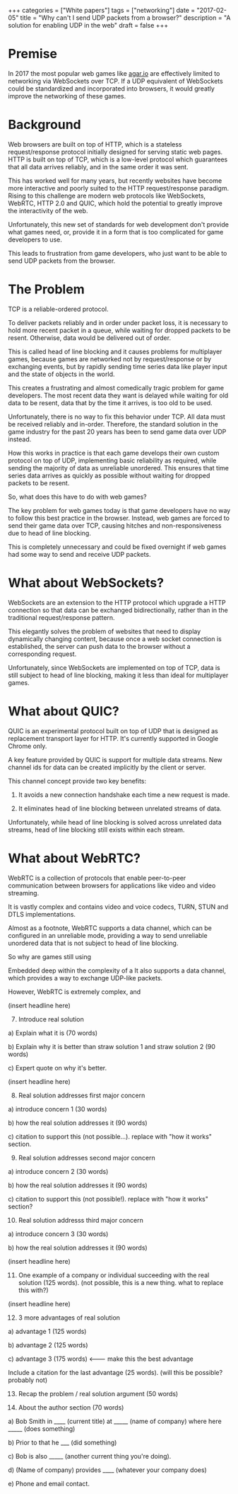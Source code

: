 +++
categories = ["White papers"]
tags = ["networking"]
date = "2017-02-05"
title = "Why can't I send UDP packets from a browser?"
description = "A solution for enabling UDP in the web"
draft = false
+++

# Premise

In 2017 the most popular web games like [agar.io](http://agar.io) are effectively limited to networking via WebSockets over TCP. If a UDP equivalent of WebSockets could be standardized and incorporated into browsers, it would greatly improve the networking of these games.

# Background

Web browsers are built on top of HTTP, which is a stateless request/response protocol initially designed for serving static web pages. HTTP is built on top of TCP, which is a low-level protocol which guarantees that all data arrives reliably, and in the same order it was sent. 

This has worked well for many years, but recently websites have become more interactive and poorly suited to the HTTP request/response paradigm. Rising to this challenge are modern web protocols like WebSockets, WebRTC, HTTP 2.0 and QUIC, which hold the potential to greatly improve the interactivity of the web. 

Unfortunately, this new set of standards for web development don't provide what games need, or, provide it in a form that is too complicated for game developers to use.

This leads to frustration from game developers, who just want to be able to send UDP packets from the browser.

# The Problem

TCP is a reliable-ordered protocol.

To deliver packets reliably and in order under packet loss, it is necessary to hold more recent packet in a queue, while waiting for dropped packets to be resent. Otherwise, data would be delivered out of order.

This is called head of line blocking and it causes problems for multiplayer games, because games are networked not by request/response or by exchanging events, but by rapidly sending time series data like player input and the state of objects in the world.

This creates a frustrating and almost comedically tragic problem for game developers. The most recent data they want is delayed while waiting for old data to be resent, data that by the time it arrives, is too old to be used.

Unfortunately, there is no way to fix this behavior under TCP. All data must be received reliably and in-order. Therefore, the standard solution in the game industry for the past 20 years has been to send game data over UDP instead. 

How this works in practice is that each game develops their own custom protocol on top of UDP, implementing basic reliability as required, while sending the majority of data as unreliable unordered. This ensures that time series data arrives as quickly as possible without waiting for dropped packets to be resent.

So, what does this have to do with web games?

The key problem for web games today is that game developers have no way to follow this best practice in the browser. Instead, web games are forced to send their game data over TCP, causing hitches and non-responsiveness due to head of line blocking.

This is completely unnecessary and could be fixed overnight if web games had some way to send and receive UDP packets.

# What about WebSockets?

WebSockets are an extension to the HTTP protocol which upgrade a HTTP connection so that data can be exchanged bidirectionally, rather than in the traditional request/response pattern.

This elegantly solves the problem of websites that need to display dynamically changing content, because once a web socket connection is established, the server can push data to the browser without a corresponding request.

Unfortunately, since WebSockets are implemented on top of TCP, data is still subject to head of line blocking, making it less than ideal for multiplayer games.

# What about QUIC?

QUIC is an experimental protocol built on top of UDP that is designed as replacement transport layer for HTTP. It's currently supported in Google Chrome only.

A key feature provided by QUIC is support for multiple data streams. New channel ids for data can be created implicitly by the client or server. 

This channel concept provide two key benefits: 

1) It avoids a new connection handshake each time a new request is made. 

2) It eliminates head of line blocking between unrelated streams of data.

Unfortunately, while head of line blocking is solved across unrelated data streams, head of line blocking still exists within each stream.

# What about WebRTC?

WebRTC is a collection of protocols that enable peer-to-peer communication between browsers for applications like video and video streaming. 

It is vastly complex and contains video and voice codecs, TURN, STUN and DTLS implementations.

Almost as a footnote, WebRTC supports a data channel, which can be configured in an unreliable mode, providing a way to send unreliable unordered data that is not subject to head of line blocking.

So why are games still using 

Embedded deep within the complexity of a It also supports a data channel, which provides a way to exchange UDP-like packets.

However, WebRTC is extremely complex, and 

(insert headline here)







7. Introduce real solution

a) Explain what it is (70 words)

b) Explain why it is better than straw solution 1 and straw solution 2 (90 words)

c) Expert quote on why it's better.

(insert headline here)

8. Real solution addresses first major concern

a) introduce concern 1 (30 words)

b) how the real solution addresses it (90 words)

c) citation to support this (not possible...). replace with "how it works" section.

9. Real solution addresses second major concern 

a) introduce concern 2 (30 words)

b) how the real solution addresses it (90 words)

c) citation to support this (not possible!). replace with "how it works" section?

10. Real solution addresss third major concern 

a) introduce concern 3 (30 words)

b) how the real solution addresses it (90 words)

(insert headline here)

11. One example of a company or individual succeeding with the real solution (125 words). (not possible, this is a new thing. what to replace this with?)

(insert headline here)

12. 3 more advantages of real solution

a) advantage 1 (125 words)

b) advantage 2 (125 words)

c) advantage 3 (175 words) <--- make this the best advantage

Include a citation for the last advantage (25 words). (will this be possible? probably not)

13. Recap the problem / real solution argument (50 words)

14. About the author section (70 words)

a) Bob Smith in ____ (current title) at _____ (name of company) where here _____ (does something)

b) Prior to that he ___ (did something)

c) Bob is also _____ (another current thing you're doing).

d) (Name of company) provides ____ (whatever your company does)

e) Phone and email contact.





